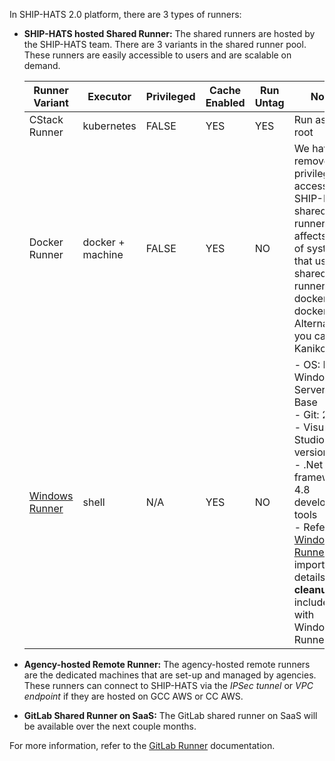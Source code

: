 In SHIP-HATS 2.0 platform, there are 3 types of runners:  

- **SHIP-HATS hosted Shared Runner:** The shared runners are hosted by the SHIP-HATS team. There are 3 variants in the shared runner pool. These runners are easily accessible to users and are scalable on demand.

    |Runner Variant|Executor|Privileged|Cache Enabled|Run Untag|Notes|
    |---|---|---|---|---|---|
    |CStack Runner|kubernetes|FALSE|YES|YES|Run as non-root
    |Docker Runner|docker + machine|FALSE|YES|NO|We have removed privileged access for SHIP-HATS shared runner. This affects build of systems that used the shared runners with docker-in-docker. Alternatively, you can use Kaniko<!--[Kaniko](#kaniko-faqs)-->.
    |[Windows Runner](#windows-runner)|shell|N/A|YES|NO|- OS: MS Windows Server 2019 Base<br>- Git: 2.36.1<br>- Visual Studio 2022 version 17.0<br>- .Net framework 4.8 development tools<br>- Refer to [Windows Runners](#windows-runner) for important details on **cleanup job** included with Windows Runner.

- **Agency-hosted Remote Runner:** The agency-hosted remote runners are the dedicated machines that are set-up and managed by agencies. These runners can connect to SHIP-HATS via the *IPSec tunnel* or *VPC endpoint* if they are hosted on GCC AWS or CC AWS. 
- **GitLab Shared Runner on SaaS:** The GitLab shared runner on SaaS will be available over the next couple months. 

For more information, refer to the [GitLab Runner](https://docs.gitlab.com/runner/) documentation.